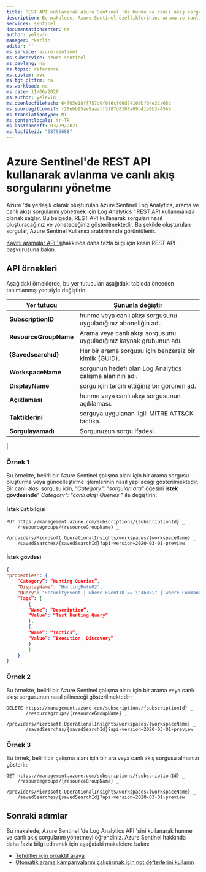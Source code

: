```yaml
---
title: REST API kullanarak Azure Sentinel 'de hunme ve canlı akış sorgularını yönetme | Microsoft Docs
description: Bu makalede, Azure Sentinel özelliklerinin, arama ve canlı akış sorgularını yönetmek için Log Analytics ' REST API avantajına sahip olduğu açıklanır.
services: sentinel
documentationcenter: na
author: yelevin
manager: rkarlin
editor: ''
ms.service: azure-sentinel
ms.subservice: azure-sentinel
ms.devlang: na
ms.topic: reference
ms.custom: mvc
ms.tgt_pltfrm: na
ms.workload: na
ms.date: 11/06/2020
ms.author: yelevin
ms.openlocfilehash: 64f05e18ff757d9f086cf06d74109bf64e32a05c
ms.sourcegitcommit: f28ebb95ae9aaaff3f87d8388a09b41e0b3445b5
ms.translationtype: MT
ms.contentlocale: tr-TR
ms.lasthandoff: 03/29/2021
ms.locfileid: "98795688"
---
```

# <a name="manage-hunting-and-livestream-queries-in-azure-sentinel-using-rest-api"></a>Azure Sentinel'de REST API kullanarak avlanma ve canlı akış sorgularını yönetme

Azure 'da yerleşik olarak oluşturulan Azure Sentinel Log Analytics, arama ve canlı akışı sorgularını yönetmek için Log Analytics ' REST API kullanmanıza olanak sağlar. Bu belgede, REST API kullanarak sorguları nasıl oluşturacağınız ve yöneteceğiniz gösterilmektedir.  Bu şekilde oluşturulan sorgular, Azure Sentinel Kullanıcı arabiriminde görüntülenir.

[Kayıtlı aramalar API 'si](/rest/api/loganalytics/savedsearches)hakkında daha fazla bilgi için kesin REST API başvurusuna bakın.

## <a name="api-examples"></a>API örnekleri

Aşağıdaki örneklerde, bu yer tutucuları aşağıdaki tabloda önceden tanımlanmış yenisiyle değiştirin:

| Yer tutucu | Şununla değiştir |
|-|-|
| **SubscriptionID** | hunme veya canlı akışı sorgusunu uyguladığınız aboneliğin adı. |
| **ResourceGroupName** | Arama veya canlı akışı sorgusunu uyguladığınız kaynak grubunun adı. |
| **{Savedsearchıd}** | Her bir arama sorgusu için benzersiz bir kimlik (GUID). |
| **WorkspaceName** | sorgunun hedefi olan Log Analytics çalışma alanının adı. |
| **DisplayName** | sorgu için tercih ettiğiniz bir görünen ad. |
| **Açıklaması** | hunme veya canlı akışı sorgusunun açıklaması. |
| **Taktiklerini** | sorguya uygulanan ilgili MITRE ATT&CK tactika. |
| **Sorgulayamadı** | Sorgunuzun sorgu ifadesi. |
|  

### <a name="example-1"></a>Örnek 1

Bu örnekte, belirli bir Azure Sentinel çalışma alanı için bir arama sorgusu oluşturma veya güncelleştirme işlemlerinin nasıl yapılacağı gösterilmektedir.  Bir canlı akışı sorgusu için, *"Category": "sorguları ara"* öğesini **istek gövdesinde**" *Category": "canlı akışı Queries* " ile değiştirin: 

#### <a name="request-header"></a>İstek üst bilgisi

```http
PUT https://management.azure.com/subscriptions/{subscriptionId} _
    /resourcegroups/{resourceGroupName} _
    /providers/Microsoft.OperationalInsights/workspaces/{workspaceName} _
    /savedSearches/{savedSearchId}?api-version=2020-03-01-preview
```

#### <a name="request-body"></a>İstek gövdesi

```json
{
"properties": {
    “Category”: “Hunting Queries”,
    "DisplayName": "HuntingRule02",
    "Query": "SecurityEvent | where EventID == \"4688\" | where CommandLine contains \"-noni -ep bypass $\"",
    “Tags”: [
        { 
        “Name”: “Description”,
        “Value”: “Test Hunting Query”
        },
        { 
        “Name”: “Tactics”,
        “Value”: “Execution, Discovery”
        }
        ]        
    }
}
```

### <a name="example-2"></a>Örnek 2

Bu örnekte, belirli bir Azure Sentinel çalışma alanı için bir arama veya canlı akışı sorgusunun nasıl silineceği gösterilmektedir:

```http
DELETE https://management.azure.com/subscriptions/{subscriptionId} _
       /resourcegroups/{resourceGroupName} _
       /providers/Microsoft.OperationalInsights/workspaces/{workspaceName} _
       /savedSearches/{savedSearchId}?api-version=2020-03-01-preview
```

### <a name="example-3"></a>Örnek 3

Bu örnek, belirli bir çalışma alanı için bir ara veya canlı akış sorgusu almanızı gösterir:

```http
GET https://management.azure.com/subscriptions/{subscriptionId} _
    /resourcegroups/{resourceGroupName} _
    /providers/Microsoft.OperationalInsights/workspaces/{workspaceName} _
    /savedSearches/{savedSearchId}?api-version=2020-03-01-preview
```

## <a name="next-steps"></a>Sonraki adımlar

Bu makalede, Azure Sentinel 'de Log Analytics API 'sini kullanarak hunme ve canlı akış sorgularını yönetmeyi öğrendiniz. Azure Sentinel hakkında daha fazla bilgi edinmek için aşağıdaki makalelere bakın:

- [Tehditler için proaktif araya](hunting.md)
- [Otomatik arama kampanyalarını çalıştırmak için not defterlerini kullanın](notebooks.md)